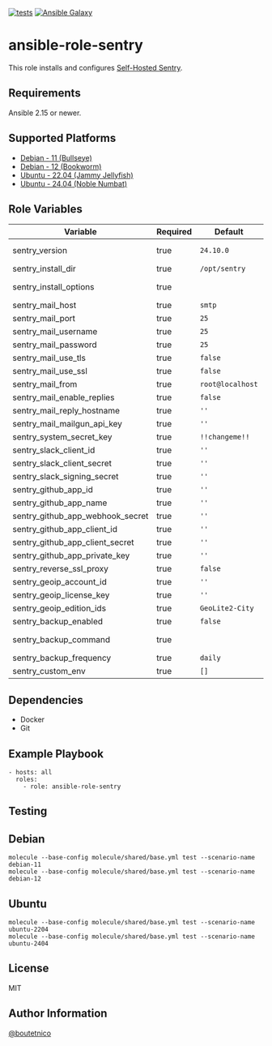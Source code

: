[![tests](https://github.com/boutetnico/ansible-role-sentry/workflows/Test%20ansible%20role/badge.svg)](https://github.com/boutetnico/ansible-role-sentry/actions?query=workflow%3A%22Test+ansible+role%22)
[![Ansible Galaxy](https://img.shields.io/badge/galaxy-boutetnico.sentry-blue.svg)](https://galaxy.ansible.com/boutetnico/sentry)

ansible-role-sentry
===================

This role installs and configures [Self-Hosted Sentry](https://develop.sentry.dev/self-hosted/).

Requirements
------------

Ansible 2.15 or newer.

Supported Platforms
-------------------

- [Debian - 11 (Bullseye)](https://wiki.debian.org/DebianBullseye)
- [Debian - 12 (Bookworm)](https://wiki.debian.org/DebianBookworm)
- [Ubuntu - 22.04 (Jammy Jellyfish)](http://releases.ubuntu.com/22.04/)
- [Ubuntu - 24.04 (Noble Numbat)](http://releases.ubuntu.com/24.04/)

Role Variables
--------------

| Variable                         | Required | Default                | Choices   | Comments                                          |
|----------------------------------|----------|------------------------|-----------|---------------------------------------------------|
| sentry_version                   | true     | `24.10.0`              | string    | Git tag or branch to clone.                       |
| sentry_install_dir               | true     | `/opt/sentry`          | string    |                                                   |
| sentry_install_options           | true     |                        | string    | See `defaults/main.yml`.                          |
| sentry_mail_host                 | true     | `smtp`                 | string    |                                                   |
| sentry_mail_port                 | true     | `25`                   | int       |                                                   |
| sentry_mail_username             | true     | `25`                   | string    |                                                   |
| sentry_mail_password             | true     | `25`                   | string    |                                                   |
| sentry_mail_use_tls              | true     | `false`                | boolean   |                                                   |
| sentry_mail_use_ssl              | true     | `false`                | boolean   |                                                   |
| sentry_mail_from                 | true     | `root@localhost`       | string    |                                                   |
| sentry_mail_enable_replies       | true     | `false`                | boolean   |                                                   |
| sentry_mail_reply_hostname       | true     | `''`                   | string    |                                                   |
| sentry_mail_mailgun_api_key      | true     | `''`                   | string    |                                                   |
| sentry_system_secret_key         | true     | `!!changeme!!`         | string    | This *should* be set.                             |
| sentry_slack_client_id           | true     | `''`                   | string    |                                                   |
| sentry_slack_client_secret       | true     | `''`                   | string    |                                                   |
| sentry_slack_signing_secret      | true     | `''`                   | string    |                                                   |
| sentry_github_app_id             | true     | `''`                   | string    |                                                   |
| sentry_github_app_name           | true     | `''`                   | string    |                                                   |
| sentry_github_app_webhook_secret | true     | `''`                   | string    |                                                   |
| sentry_github_app_client_id      | true     | `''`                   | string    |                                                   |
| sentry_github_app_client_secret  | true     | `''`                   | string    |                                                   |
| sentry_github_app_private_key    | true     | `''`                   | string    |                                                   |
| sentry_reverse_ssl_proxy         | true     | `false`                | boolean   |                                                   |
| sentry_geoip_account_id          | true     | `''`                   | string    |                                                   |
| sentry_geoip_license_key         | true     | `''`                   | string    |                                                   |
| sentry_geoip_edition_ids         | true     | `GeoLite2-City`        | string    |                                                   |
| sentry_backup_enabled            | true     | `false`                | boolean   |                                                   |
| sentry_backup_command            | true     |                        | boolean   | See `defaults/main.yml`.                          |
| sentry_backup_frequency          | true     | `daily`                | string    |                                                   |
| sentry_custom_env                | true     | `[]`                   | list      |                                                   |

Dependencies
------------

- Docker
- Git

Example Playbook
----------------

    - hosts: all
      roles:
        - role: ansible-role-sentry

Testing
-------

## Debian

    molecule --base-config molecule/shared/base.yml test --scenario-name debian-11
    molecule --base-config molecule/shared/base.yml test --scenario-name debian-12

## Ubuntu

    molecule --base-config molecule/shared/base.yml test --scenario-name ubuntu-2204
    molecule --base-config molecule/shared/base.yml test --scenario-name ubuntu-2404

License
-------

MIT

Author Information
------------------

[@boutetnico](https://github.com/boutetnico)
